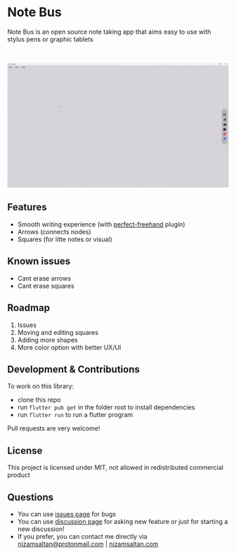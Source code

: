 # Note Bus
Note Bus is an open source note taking app that aims easy to use with stylus pens or graphic tablets

<br>

![Hello](https://raw.githubusercontent.com/nizamsaltan/note-bus/main/markdown_resources/ezgif.com-gif-maker.gif "Hello")

## Features
- Smooth writing experience (with [perfect-freehand](https://github.com/steveruizok/perfect-freehand "Perfect Freehand") plugin)
- Arrows (connects nodes)
- Squares (for litte notes or visual)

## Known issues
- Cant erase arrows
- Cant erase squares

## Roadmap
1. Issues
2. Moving and editing squares
3. Adding more shapes
4. More color option with better UX/UI

## Development & Contributions
To work on this library:

- clone this repo
- run `flutter pub get` in the folder root to install dependencies
- run `flutter run` to run a flutter program

Pull requests are very welcome!

## License

This project is licensed under MIT, not allowed in redistributed commercial product

## Questions
- You can use [issues page](https://github.com/nizamsaltan/note-bus/issues) for bugs
- You can use [discussion page](https://github.com/nizamsaltan/note-bus/discussions) for asking new feature or just for starting a new discussion!
- If you prefer, you can contact me directly via nizamsaltan@protonmail.com | [nizamsaltan.com](http://nizamsaltan.com "nizamsaltan.com")
